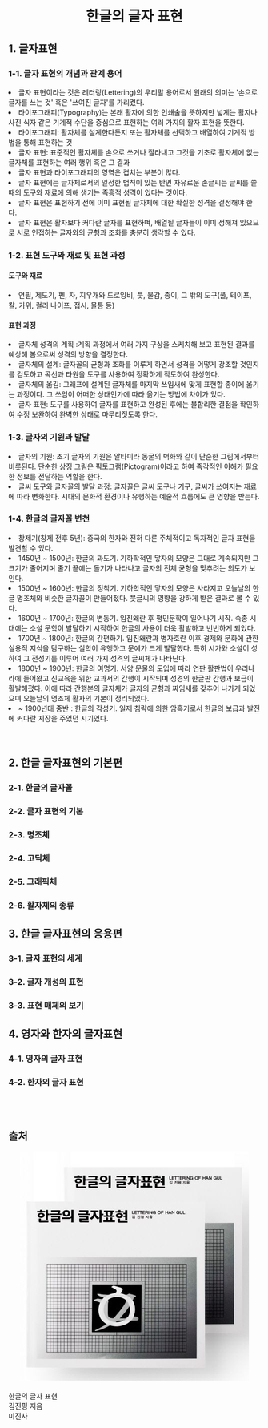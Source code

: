 <div align='center'>
    <h1>한글의 글자 표현</h1>
</div>

<h2>1. 글자표현</h2>
<h3>1-1. 글자 표현의 개념과 관계 용어</h3>
<li>글자 표현이라는 것은 레터링(Lettering)의 우리말 용어로서 원래의 의미는 '손으로 글자를 쓰는 것' 혹은 '쓰여진 글자'를 가리켰다.</li>
<li>타이포그래피(Typography)는 본래 활자에 의한 인쇄술을 뜻하지만 넓게는 활자나 사진 식자 같은 기계적 수단을 중심으로 표현하는 여러 가지의 활자 표현을 뜻한다.</li>
<li>타이포그래피: 활자체를 설계한다든지 또는 활자체를 선택하고 배열하여 기계적 방법을 통해 표현하는 것</li>
<li>글자 표현: 표준적인 활자체를 손으로 쓰거나 잘라내고 그것을 기초로 활자체에 없는 글자체를 표현하는 여러 행위 혹은 그 결과</li>
<li>글자 표현과 타이포그래피의 영역은 겹치는 부분이 많다.</li>
<li>글자 표현에는 글자체로서의 일정한 법칙이 있는 반면 자유로운 손글씨는 글씨를 쓸 때의 도구와 재료에 의해 생기는 즉흥적 성격이 있다는 것이다.</li>
<li>글자 표현은 표현하기 전에 이미 표현될 글자체에 대한 확실한 성격을 결정해야 한다.</li>
<li>글자 표현은 활자보다 커다란 글자를 표현하며, 배열될 글자들이 이미 정해져 있으므로 서로 인접하는 글자와의 균형과 조화를 충분히 생각할 수 있다.</li>

<h3>1-2. 표현 도구와 재료 및 표현 과정</h3>
<h4>도구와 재료</h4>
<li>연필, 제도기, 펜, 자, 지우개와 드로잉비, 붓, 물감, 종이, 그 밖의 도구(풀, 테이프, 칼, 가위, 컬러 나이프, 접시, 물통 등)</li>

<h4>표현 과정</h4>
<li>글자체 성격의 계획 :계획 과정에서 여러 가지 구상을 스케치해 보고 표현된 결과를 예상해 봄으로써 성격의 방향을 결정한다. </li>
<li>글자체의 설계: 글자꼴의 균형과 조화를 이루게 하면서 성격을 어떻게 강조할 것인지를 검토하고 곡선과 타원을 도구를 사용하여 정확하게 작도하여 완성한다.</li>
<li>글자체의 옮김: 그래프에 설계된 글자체를 마지막 쓰임새에 맞게 표현할 종이에 옮기는 과정이다. 그 쓰임이 어떠한 상태인가에 따라 옮기는 방법에 차이가 있다.</li>
<li>글자 표현: 도구를 사용하여 글자를 표현하고 완성된 후에는 불합리한 결점을 확인하여 수정 보완하여 완벽한 상태로 마무리짓도록 한다.</li>

<h3>1-3. 글자의 기원과 발달</h3>
<li>글자의 기원: 초기 글자의 기원은 알타미라 동굴의 벽화와 같이 단순한 그림에서부터 비롯된다. 단순한 상징 그림은 픽토그램(Pictogram)이라고 하여 즉각적인 이해가 필요한 정보를 전달하는 역할을 한다.</li>
<li>글씨 도구와 글자꼴의 발달 과정: 글자꼴은 글씨 도구나 기구, 글씨가 쓰여지는 재료에 따라 변화한다. 시대의 문화적 환경이나 유행하는 예술적 흐름에도 큰 영향을 받는다.</li>

<h3>1-4. 한글의 글자꼴 변천</h3>
<li>창제기(창제 전후 5년): 중국의 한자와 전혀 다른 주체적이고 독자적인 글자 표현을 발견할 수 있다.</li>
<li>1450년 ~ 1500년: 한글의 과도기. 기하학적인 닿자의 모양은 그대로 계속되지만 그 크기가 줄어지며 줄기 끝에는 돌기가 나타나고 글자의 전체 균형을 맞추려는 의도가 보인다.</li>
<li>1500년 ~ 1600년: 한글의 정착기. 기하학적인 닿자의 모양은 사라지고 오늘날의 한글 명조체와 비슷한 글자꼴이 만들어졌다. 붓글씨의 영향을 강하게 받은 결과로 볼 수 있다.</li>
<li>1600년 ~ 1700년: 한글의 변동기. 임진왜란 후 평민문학이 일어나기 시작. 숙종 시대에는 소설 문학이 발달하기 시작하여 한글의 사용이 더욱 활발하고 빈번하게 되었다.</li>
<li>1700년 ~ 1800년: 한글의 간편화기. 임진왜란과 병자호란 이후 경제와 문화에 관한 실용적 지식을 탐구하는 실학이 유행하고 문예가 크게 발달했다. 특히 시가와 소설이 성하여 그 전성기를 이루어 여러 가지 성격의 글씨체가 나타난다.</li>
<li>1800년 ~ 1900년: 한글의 여명기. 서양 문물의 도입에 따라 연판 활판법이 우리나라에 들어왔고 신교육을 위한 교과서의 간행이 시작되며 성경의 한글판 간행과 보급이 활발해졌다. 이에 따라 간행본의 글자체가 글자의 균형과 짜임새를 갖추어 나가게 되었으며 오늘날의 명조체 활자의 기본이 정리되었다.</li>
<li> ~ 1900년대 중반 : 한글의 각성기. 일제 침략에 의한 암흑기로서 한글의 보급과 발전에 커다란 지장을 주었던 시기였다.</li>

<br>
<br>

<h2>2. 한글 글자표현의 기본편</h2>
<h3>2-1. 한글의 글자꼴</h3>
<h3>2-2. 글자 표현의 기본</h3>
<h3>2-3. 명조체</h3>
<h3>2-4. 고딕체</h3>
<h3>2-5. 그래픽체</h3>
<h3>2-6. 활자체의 종류</h3>

<h2>3. 한글 글자표현의 응용편</h2>
<h3>3-1. 글자 표현의 세계</h3>
<h3>3-2. 글자 개성의 표현</h3>
<h3>3-3. 표현 매체의 보기</h3>

<h2>4. 영자와 한자의 글자표현</h2>
<h3>4-1. 영자의 글자 표현</h3>
<h3>4-2. 한자의 글자 표현</h3>

<br>
<br>

<h2>출처</h2>

<div align='center'>
    <img src=".\img\Lettering of han gul.jpg" />
</div>

<br>
한글의 글자 표현
<br>
김진평 지음
<br>
미진사